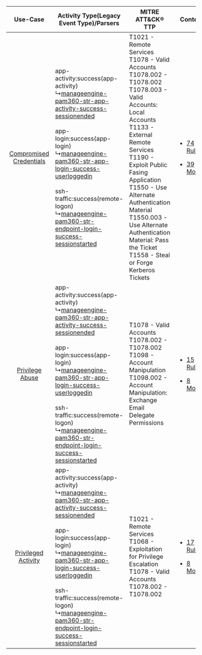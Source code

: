 |    Use-Case    | Activity Type(Legacy Event Type)/Parsers    | MITRE ATT&CK® TTP    | Content    |
|:----:| ---- | ---- | ---- |
| [Compromised Credentials](../../../UseCases/uc_compromised_credentials.md) |  app-activity:success(app-activity)<br> ↳[manageengine-pam360-str-app-activity-success-sessionended](Ps/pC_manageenginepam360strappactivitysuccesssessionended.md)<br><br> app-login:success(app-login)<br> ↳[manageengine-pam360-str-app-login-success-userloggedin](Ps/pC_manageenginepam360strapploginsuccessuserloggedin.md)<br><br> ssh-traffic:success(remote-logon)<br> ↳[manageengine-pam360-str-endpoint-login-success-sessionstarted](Ps/pC_manageenginepam360strendpointloginsuccesssessionstarted.md)<br> | T1021 - Remote Services<br>T1078 - Valid Accounts<br>T1078.002 - T1078.002<br>T1078.003 - Valid Accounts: Local Accounts<br>T1133 - External Remote Services<br>T1190 - Exploit Public Fasing Application<br>T1550 - Use Alternate Authentication Material<br>T1550.003 - Use Alternate Authentication Material: Pass the Ticket<br>T1558 - Steal or Forge Kerberos Tickets<br> | [<ul><li>74 Rules</li></ul><ul><li>39 Models</li></ul>](RM/r_m_manageengine_pam360_Compromised_Credentials.md) |
|         [Privilege Abuse](../../../UseCases/uc_privilege_abuse.md)         |  app-activity:success(app-activity)<br> ↳[manageengine-pam360-str-app-activity-success-sessionended](Ps/pC_manageenginepam360strappactivitysuccesssessionended.md)<br><br> app-login:success(app-login)<br> ↳[manageengine-pam360-str-app-login-success-userloggedin](Ps/pC_manageenginepam360strapploginsuccessuserloggedin.md)<br><br> ssh-traffic:success(remote-logon)<br> ↳[manageengine-pam360-str-endpoint-login-success-sessionstarted](Ps/pC_manageenginepam360strendpointloginsuccesssessionstarted.md)<br> | T1078 - Valid Accounts<br>T1078.002 - T1078.002<br>T1098 - Account Manipulation<br>T1098.002 - Account Manipulation: Exchange Email Delegate Permissions<br>    | [<ul><li>15 Rules</li></ul><ul><li>8 Models</li></ul>](RM/r_m_manageengine_pam360_Privilege_Abuse.md)          |
|     [Privileged Activity](../../../UseCases/uc_privileged_activity.md)     |  app-activity:success(app-activity)<br> ↳[manageengine-pam360-str-app-activity-success-sessionended](Ps/pC_manageenginepam360strappactivitysuccesssessionended.md)<br><br> app-login:success(app-login)<br> ↳[manageengine-pam360-str-app-login-success-userloggedin](Ps/pC_manageenginepam360strapploginsuccessuserloggedin.md)<br><br> ssh-traffic:success(remote-logon)<br> ↳[manageengine-pam360-str-endpoint-login-success-sessionstarted](Ps/pC_manageenginepam360strendpointloginsuccesssessionstarted.md)<br> | T1021 - Remote Services<br>T1068 - Exploitation for Privilege Escalation<br>T1078 - Valid Accounts<br>T1078.002 - T1078.002<br>    | [<ul><li>17 Rules</li></ul><ul><li>8 Models</li></ul>](RM/r_m_manageengine_pam360_Privileged_Activity.md)      |